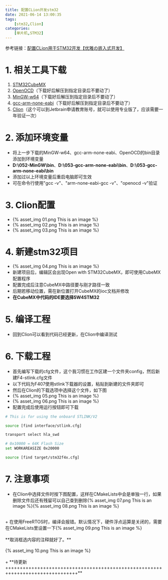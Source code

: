 ```yaml
---
title: 配置CLion开发stm32
date: 2021-06-14 13:00:35
tags: 
    [stm32,Clion] 
categories: 
    [单片机,STM32]
---
```


参考链接：[配置CLion用于STM32开发【优雅の嵌入式开发】](https://zhuanlan.zhihu.com/p/145801160)

# 1. 相关工具下载
   1. [STM32CubeMX](https://www.st.com/zh/development-tools/stm32-software-development-tools.html)
   2. [OpenOCD](https://gnutoolchains.com/arm-eabi/openocd/)（下载好后解压到指定目录后不要动了）
   3. [MinGW-w64](https://sourceforge.net/projects/mingw-w64/files/Toolchains%20targetting%20Win64/Personal%20Builds/mingw-builds/8.1.0/threads-posix/sjlj/x86_64-8.1.0-release-posix-sjlj-rt_v6-rev0.7z/download?use_mirror=udomain)（下载好后解压到指定目录后不要动了）
   4. [gcc-arm-none-eabi](https://developer.arm.com/tools-and-software/open-source-software/developer-tools/gnu-toolchain/gnu-rm/downloads)（下载好后解压到指定目录后不要动了）
   5. [Clion](https://www.jetbrains.com/clion/)（这个可以到Jetbrain申请教育账号，就可以使用专业版了，应该需要一年验证一次）

# 2. 添加环境变量
   + 将上一步下载的MinGW-w64、gcc-arm-none-eabi、OpenOCD的bin目录添加到环境变量
   + **D:\052-MinGW\bin**、**D:\053-gcc-arm-none-eabi\bin**、**D:\053-gcc-arm-none-eabi\bin**
   + 添加过以上环境变量后重启电脑即可生效
   + 可在命令行使用"gcc -v"、"arm-none-eabi-gcc -v"、"openocd -v"验证

# 3. Clion配置
   + {% asset_img 01.png This is an image %}
   + {% asset_img 02.png This is an image %}
   + {% asset_img 03.png This is an image %}

# 4. 新建stm32项目
   + {% asset_img 04.png This is an image %}
   + 新建项目后，编辑区会出现Open with STM32CubeMX，即可使用CubeMX配置程序
   + 配置完成后注意CubeMX中路径要与刚才路径一致
   + 后期若移动位置，需在新位置打开CubeMX的ioc文档并修改
   + **在CubeMX中代码的IDE要选择SW4STM32**

# 5. 编译工程
   + 回到Clion可以看到代码已经更新，在Clion中编译测试

# 6. 下载工程
   + 首先编写下载的cfg文件，这个我习惯在工作区建一个文件夹config，然后新建F4-stlink.cfg文件
   + 以下代码为F407使用stlink下载器的设置，粘贴到新建的文件夹即可
   + 然后在Clion的下载选项中选择这个文件，如下图
   + {% asset_img 05.png This is an image %}
   + {% asset_img 06.png This is an image %}
   + 配置完成后使用运行按钮即可下载
```bash
# This is for using the onboard STLINK/V2

source [find interface/stlink.cfg]

transport select hla_swd

# 0x10000 = 64K Flash Size
set WORKAREASIZE 0x20000

source [find target/stm32f4x.cfg] 
```

# 7. 注意事项
   + 在Clion中选择文件时按下图配置，这样在CMakeLists中会是单独一行，如果删除文件后还有残留可以自己查到删除{% asset_img 07.png This is an image %}{% asset_img 08.png This is an image %}
   <br> 
   + 在使用FreeRTOS时，编译会报错。默认情况下，硬件浮点运算是关闭的，需要在CMakeLists里设置一下{% asset_img 09.png This is an image %}<br><br>  **取消框选内容的注释就好了。** <br><br>  {% asset_img 10.png This is an image %}
  <br> 
  <br> 
   + **待更新+++++++++++++++++++++++++++++++++++++++++++++++++++++++++++++++++++++++++++++++**